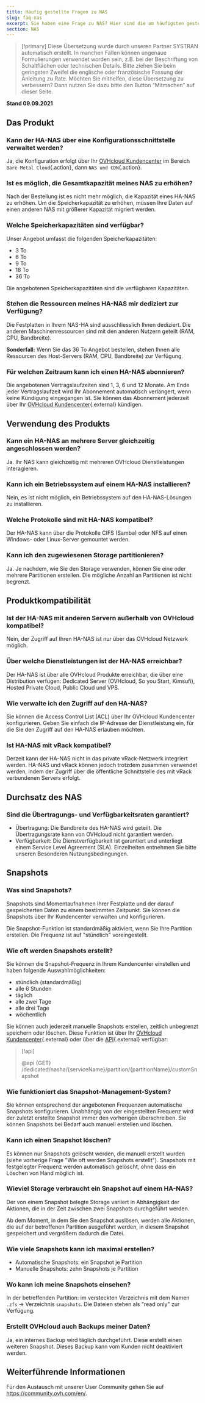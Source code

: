 ```yaml
---
title: Häufig gestellte Fragen zu NAS
slug: faq-nas
excerpt: Sie haben eine Frage zu NAS? Hier sind die am häufigsten gestellten Fragen und Antworten
section: NAS
---
```


> [!primary]
> Diese Übersetzung wurde durch unseren Partner SYSTRAN automatisch erstellt. In manchen Fällen können ungenaue Formulierungen verwendet worden sein, z.B. bei der Beschriftung von Schaltflächen oder technischen Details. Bitte ziehen Sie beim geringsten Zweifel die englische oder französische Fassung der Anleitung zu Rate. Möchten Sie mithelfen, diese Übersetzung zu verbessern? Dann nutzen Sie dazu bitte den Button “Mitmachen” auf dieser Seite.
>

**Stand 09.09.2021**

## Das Produkt

### Kann der HA-NAS über eine Konfigurationsschnittstelle verwaltet werden?

Ja, die Konfiguration erfolgt über Ihr [OVHcloud Kundencenter](https://www.ovh.com/auth/?action=gotomanager&from=https://www.ovh.de/&ovhSubsidiary=de) im Bereich `Bare Metal Cloud`{.action}, dann `NAS und CDN`{.action}.

### Ist es möglich, die Gesamtkapazität meines NAS zu erhöhen?

Nach der Bestellung ist es nicht mehr möglich, die Kapazität eines HA-NAS zu erhöhen. Um die Speicherkapazität zu erhöhen, müssen Ihre Daten auf einen anderen NAS mit größerer Kapazität migriert werden.

### Welche Speicherkapazitäten sind verfügbar?

Unser Angebot umfasst die folgenden Speicherkapazitäten:

- 3 To
- 6 To
- 9 To
- 18 To
- 36 To

Die angebotenen Speicherkapazitäten sind die verfügbaren Kapazitäten.

### Stehen die Ressourcen meines HA-NAS mir dediziert zur Verfügung?

Die Festplatten in Ihrem NAS-HA sind ausschliesslich Ihnen dediziert. Die anderen Maschinenressourcen sind mit den anderen Nutzern geteilt (RAM, CPU, Bandbreite).

**Sonderfall:** Wenn Sie das 36 To Angebot bestellen, stehen Ihnen alle Ressourcen des Host-Servers (RAM, CPU, Bandbreite) zur Verfügung.

### Für welchen Zeitraum kann ich einen HA-NAS abonnieren?

Die angebotenen Vertragslaufzeiten sind 1, 3, 6 und 12 Monate. Am Ende jeder Vertragslaufzeit wird Ihr Abonnement automatisch verlängert, wenn keine Kündigung eingegangen ist. Sie können das Abonnement jederzeit über Ihr [OVHcloud Kundencenter](https://www.ovh.com/auth/?action=gotomanager&from=https://www.ovh.de/&ovhSubsidiary=de){.external} kündigen.

## Verwendung des Produkts

### Kann ein HA-NAS an mehrere Server gleichzeitig angeschlossen werden?

Ja. Ihr NAS kann gleichzeitig mit mehreren OVHcloud Dienstleistungen interagieren.

### Kann ich ein Betriebssystem auf einem HA-NAS installieren?

Nein, es ist nicht möglich, ein Betriebssystem auf den HA-NAS-Lösungen zu installieren.

### Welche Protokolle sind mit HA-NAS kompatibel?

Der HA-NAS kann über die Protokolle CIFS (Samba) oder NFS auf einen Windows- oder Linux-Server gemountet werden.

### Kann ich den zugewiesenen Storage partitionieren?

Ja. Je nachdem, wie Sie den Storage verwenden, können Sie eine oder mehrere Partitionen erstellen. Die mögliche Anzahl an Partitionen ist nicht begrenzt.

## Produktkompatibilität

### Ist der HA-NAS mit anderen Servern außerhalb von OVHcloud kompatibel?

Nein, der Zugriff auf Ihren HA-NAS ist nur über das OVHcloud Netzwerk möglich.

### Über welche Dienstleistungen ist der HA-NAS erreichbar?

Der HA-NAS ist über alle OVHcloud Produkte erreichbar, die über eine Distribution verfügen: Dedicated Server (OVHcloud, So you Start, Kimsufi), Hosted Private Cloud, Public Cloud und VPS.

### Wie verwalte ich den Zugriff auf den HA-NAS?

Sie können die Access Control List (ACL) über Ihr OVHcloud Kundencenter konfigurieren. Geben Sie einfach die IP-Adresse der Dienstleistung ein, für die Sie den Zugriff auf den HA-NAS erlauben möchten.

### Ist HA-NAS mit vRack kompatibel?

Derzeit kann der HA-NAS nicht in das private vRack-Netzwerk integriert werden. HA-NAS und vRack können jedoch trotzdem zusammen verwendet werden, indem der Zugriff über die öffentliche Schnittstelle des mit vRack verbundenen Servers erfolgt.

## Durchsatz des NAS

### Sind die Übertragungs- und Verfügbarkeitsraten garantiert?

- Übertragung: Die Bandbreite des HA-NAS wird geteilt. Die Übertragungsrate kann von OVHcloud nicht garantiert werden.
- Verfügbarkeit: Die Dienstverfügbarkeit ist garantiert und unterliegt einem Service Level Agreement (SLA). Einzelheiten entnehmen Sie bitte unseren Besonderen Nutzungsbedingungen.

## Snapshots

### Was sind Snapshots?

Snapshots sind Momentaufnahmen Ihrer Festplatte und der darauf gespeicherten Daten zu einem bestimmten Zeitpunkt. Sie können die Snapshots über Ihr Kundencenter verwalten und konfigurieren.

Die Snapshot-Funktion ist standardmäßig aktiviert, wenn Sie Ihre Partition erstellen. Die Frequenz ist auf "stündlich" voreingestellt.

### Wie oft werden Snapshots erstellt?

Sie können die Snapshot-Frequenz in Ihrem Kundencenter einstellen und haben folgende Auswahlmöglichkeiten:  

- stündlich (standardmäßig)
- alle 6 Stunden
- täglich
- alle zwei Tage
- alle drei Tage
- wöchentlich

Sie können auch jederzeit manuelle Snapshots erstellen, zeitlich unbegrenzt speichern oder löschen. Diese Funktion ist über Ihr [OVHcloud Kundencenter](https://www.ovh.com/auth/?action=gotomanager&from=https://www.ovh.de/&ovhSubsidiary=de){.external} oder über die [API](https://api.ovh.com/){.external} verfügbar:

> [!api]
>
> @api {GET} /dedicated/nasha/{serviceName}/partition/{partitionName}/customSnapshot
>

### Wie funktioniert das Snapshot-Management-System?

Sie können entsprechend der angebotenen Frequenzen automatische Snapshots konfigurieren. Unabhängig von der eingestellten Frequenz wird der zuletzt erstellte Snapshot immer den vorherigen überschreiben. Sie können Snapshots bei Bedarf auch manuell erstellen und löschen.

### Kann ich einen Snapshot löschen?

Es können nur Snapshots gelöscht werden, die manuell erstellt wurden (siehe vorherige Frage "Wie oft werden Snapshots erstellt"). Snapshots mit festgelegter Frequenz werden automatisch gelöscht, ohne dass ein Löschen von Hand möglich ist.

### Wieviel Storage verbraucht ein Snapshot auf einem HA-NAS?

Der von einem Snapshot belegte Storage variiert in Abhängigkeit der Aktionen, die in der Zeit zwischen zwei Snapshots durchgeführt werden.

Ab dem Moment, in dem Sie den Snapshot auslösen, werden alle Aktionen, die auf der betroffenen Partition ausgeführt werden, in diesem Snapshot gespeichert und vergrößern dadurch die Datei.

### Wie viele Snapshots kann ich maximal erstellen?

- Automatische Snapshots: ein Snapshot je Partition
- Manuelle Snapshots: zehn Snapshots je Partition

### Wo kann ich meine Snapshots einsehen?

In der betreffenden Partition: im versteckten Verzeichnis mit dem Namen `.zfs` → Verzeichnis `snapshots`. Die Dateien stehen als "read only" zur Verfügung.

### Erstellt OVHcloud auch Backups meiner Daten?

Ja, ein internes Backup wird täglich durchgeführt. Diese erstellt einen weiteren Snapshot. Dieses Backup kann vom Kunden nicht deaktiviert werden.

## Weiterführende Informationen

Für den Austausch mit unserer User Community gehen Sie auf <https://community.ovh.com/en/>.
